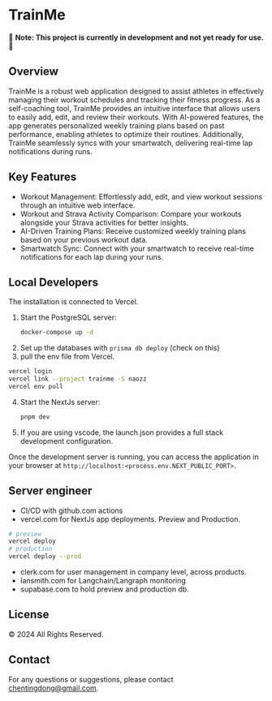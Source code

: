 # TrainMe

🚧 **Note: This project is currently in development and not yet ready for use.** 🚧

## Overview

TrainMe is a robust web application designed to assist athletes in effectively managing their workout schedules and tracking their fitness progress. As a self-coaching tool, TrainMe provides an intuitive interface that allows users to easily add, edit, and review their workouts. With AI-powered features, the app generates personalized weekly training plans based on past performance, enabling athletes to optimize their routines. Additionally, TrainMe seamlessly syncs with your smartwatch, delivering real-time lap notifications during runs.

## Key Features
- Workout Management: Effortlessly add, edit, and view workout sessions through an intuitive web interface.
- Workout and Strava Activity Comparison: Compare your workouts alongside your Strava activities for better insights.
- AI-Driven Training Plans: Receive customized weekly training plans based on your previous workout data.
- Smartwatch Sync: Connect with your smartwatch to receive real-time notifications for each lap during your runs.

## Local Developers
The installation is connected to Vercel.
1. Start the PostgreSQL server:
   ```sh
   docker-compose up -d
   ```
2. Set up the databases with `prisma db deploy` (check on this)
3. pull the env file from Vercel.
```zsh
vercel login
vercel link --project trainme -S naozz
vercel env pull
```
4. Start the NextJs server:
   ```sh
   pnpm dev
   ```
5. If you are using vscode, the launch.json provides a full stack development configuration.

Once the development server is running, you can access the application in your browser at `http://localhost:<process.env.NEXT_PUBLIC_PORT>`.

## Server engineer
* CI/CD with github.com actions
* vercel.com for NextJs app deployments. Preview and Production.
```zsh
# preview
vercel deploy
# production
vercel deploy --prod
```
* clerk.com for user management in company level, across products.
* lansmith.com for Langchain/Langraph monitoring
* supabase.com to hold preview and production db.

## License

© 2024 All Rights Reserved.

## Contact

For any questions or suggestions, please contact [chentingdong@gmail.com](mailto:chentingdong@gmail.com).

